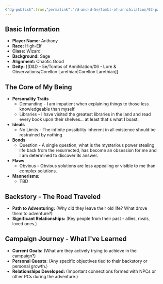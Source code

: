 ```yaml
---
{"dg-publish":true,"permalink":"/d-and-d-5e/tombs-of-annihilation/02-party-members/theron-laerion/","tags":["gardenEntry"],"noteIcon":"","created":"2025-07-15T03:59:08.058-05:00","updated":"2025-07-15T17:36:03.016-05:00"}
---
```


## Basic Information
* **Player Name:** Anthony
* **Race:** High-Elf
* **Class:** Wizard
* **Background:** Sage
* **Alignment:** Chaotic Good
* **Deity:** [[D&D - 5e/Tombs of Annihilation/06 - Lore & Observations/Corellon Larethian\|Corellon Larethian]]

## The Core of My Being
* **Personality Traits** 
	* Demanding - I am impatient when explaining things to those less knowledgeable than myself.
	* Libraries - I have visited the greatest libraries in the land and read every book upon their shelves... at least that's what I boast.
* **Ideals** 
	* No Limits - The infinite possibility inherent in all existence should be restrained by nothing.
* **Bonds**
	* Question - A single question, what is the mysterious power stealing life back from the resurrected, has become an obsession for me and I am determined to discover its answer.
* **Flaws**
	* Obvious - Obvious solutions are less appealing or visible to me than complex solutions.
* **Mannerisms:**
	* TBD

## Backstory - The Road Traveled
* **Path to Adventuring:** (Why did they leave their old life? What drove them to adventure?)
* **Significant Relationships:** (Key people from their past - allies, rivals, loved ones.)

## Campaign Journey - What I've Learned
* **Current Goals:** (What are they actively trying to achieve in the campaign?)
* **Personal Quests:** (Any specific objectives tied to their backstory or personal growth.)
* **Relationships Developed:** (Important connections formed with NPCs or other PCs during the adventure.)
